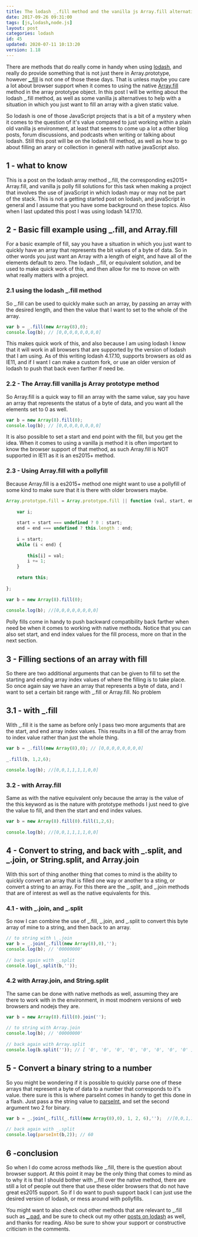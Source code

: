 ```yaml
---
title: The lodash _.fill method and the vanilla js Array.fill alternative
date: 2017-09-26 09:31:00
tags: [js,lodash,node.js]
layout: post
categories: lodash
id: 45
updated: 2020-07-11 10:13:20
version: 1.18
---
```


There are methods that do really come in handy when using [lodash](https://lodash.com/), and really do provide something that is not just there in Array.prototype, however [\_.fill](https://lodash.com/docs/4.17.10#fill) is not one of those these days. That is unless maybe you care a lot about browser support when it comes to using the native [Array.fill](https://developer.mozilla.org/en-US/docs/Web/JavaScript/Reference/Global_Objects/Array/fill) method in the array prototype object. In this post I will be writing about the lodash \_.fill method, as well as some vanilla js alternatives to help with a situation in which you just want to fill an array with a given static value.

So lodash is one of those JavaScript projects that is a bit of a mystery when it comes to the question of it's value compared to just working within a plain old vanilla js environment, at least that seems to come up a lot a other blog posts, forum discussions, and podcasts when writing or talking about lodash. Still this post will be on the lodash fill method, as well as how to go about filling an arary or collection in general with native javaScript also.


<!-- more -->

## 1 - what to know

This is a post on the lodash array method \_.fill, the corresponding es2015+ Array.fill, and vanilla js polly fill solutions for this task when making a project that involves the use of javaScript in which lodash may or may not be part of the stack. This is not a getting started post on lodash, and javaScript in general and I assume that you have some background on these topics. Also when I last updated this post I was using lodash 14.17.10.

## 2 - Basic fill example using \_.fill, and Array.fill

For a basic example of fill, say you have a situation in which you just want to quickly have an array that represents the bit values of a byte of data. So in other words you just want an Array with a length of eight, and have all of the elements default to zero. The lodash \_.fill, or equivalent solution, and be used to make quick work of this, and then allow for me to move on with what really matters with a project.

### 2.1 using the lodash _.fill method

So \_.fill can be used to quickly make such an array, by passing an array with the desired length, and then the value that I want to set to the whole of the array.

```js
var b = _.fill(new Array(8),0);
console.log(b); // [0,0,0,0,0,0,0,0]
```

This makes quick work of this, and also because I am using lodash I know that it will work in all browsers that are supported by the version of lodash that I am using. As of this writing lodash 4.17.10, supports browsers as old as IE11, and if I want I can make a custom fork, or use an older version of lodash to push that back even farther if need be.

### 2.2 - The Array.fill vanilla js Array prototype method

So Array.fill is a quick way to fill an array with the same value, say you have an array that represents the status of a byte of data, and you want all the elements set to 0 as well.

```js
var b = new Array(8).fill(0);
console.log(b); // [0,0,0,0,0,0,0,0]
```

It is also possible to set a start and end point with the fill, but you get the idea. When it comes to using a vanilla js method it is often important to know the browser support of that method, as such Array.fill is NOT supported in IE11 as it is an es2015+ method.

### 2.3 - Using Array.fill with a pollyfill

Because Array.fill is a es2015+ method one might want to use a pollyfill of some kind to make sure that it is there with older browsers maybe.

```js
Array.prototype.fill = Array.prototype.fill || function (val, start, end) {
 
    var i;
 
    start = start === undefined ? 0 : start;
    end = end === undefined ? this.length : end;
 
    i = start;
    while (i < end) {
 
        this[i] = val;
        i += 1;
    }
 
    return this;
 
};
 
var b = new Array(8).fill(0);
 
console.log(b); //[0,0,0,0,0,0,0,0]
```

Polly fills come in handy to push backward compatibility back farther when need be when it comes to working with native methods. Notice that you can also set start, and end index values for the fill process, more on that in the next section.

## 3 - Filling sections of an array with fill

So there are two additional arguments that can be given to fill to set the starting and ending array index values of where the filling is to take place. So once again say we have an array that represents a byte of data, and I want to set a certain bit range with \_.fill or Array.fill. No problem

## 3.1 - with \_.fill

With \_.fill it is the same as before only I pass two more arguments that are the start, and end array index values. This results in a fill of the array from to index value rather than just the whole thing.

```js
var b = _.fill(new Array(8),0); // [0,0,0,0,0,0,0,0]
 
_.fill(b, 1,2,6);
 
console.log(b); //[0,0,1,1,1,1,0,0]
```

### 3.2 - with Array.fill

Same as with the native equivalent only because the array is the value of the this keyword as is the nature with prototype methods I just need to give the value to fill, and then the start and end index values.

```js
var b = new Array(8).fill(0).fill(1,2,6);
 
console.log(b); //[0,0,1,1,1,1,0,0]
```

## 4 - Convert to string, and back with \_.split, and \_.join, or String.split, and Array.join

With this sort of thing another thing that comes to mind is the ability to quickly convert an array that is filled one way or another to a sting, or convert a string to an array. For this there are the \_.split, and \_.join methods that are of interest as well as the native equivalents for this.

### 4.1 - with \_.join, and \_.split

So now I can combine the use of \_.fill, \_.join, and \_.split to convert this byte array of mine to a string, and then back to an array.

```js
// to string with \_.join
var b = _.join(_.fill(new Array(8),0),'');
console.log(b); // '00000000'
 
// back again with _.split
console.log(_.split(b,''));
```

### 4.2 with Array.join, and String.split

The same can be done with native methods as well, assuming they are there to work with in the environment, in most modnern versions of web browsers and nodejs they are.

```js
var b = new Array(8).fill(0).join('');
 
// to string with Array.join
console.log(b); // '00000000'
 
// back again with Array.split
console.log(b.split('')); // [ '0', '0', '0', '0', '0', '0', '0', '0' ]
```

## 5 - Convert a binary string to a number

So you might be wondering if it is possible to quickly parse one of these arrays that represent a byte of data to a number that corresponds to it's value. there sure is this is where parseInt comes in handy to get this done in a flash. Just pass a the string value to [parseInt](https://developer.mozilla.org/en-US/docs/Web/JavaScript/Reference/Global_Objects/Array/fill), and set the second argument two 2 for binary.

```js
var b = _.join(_.fill(_.fill(new Array(8),0), 1, 2, 6),'');  //[0,0,1,1,1,1,0,0]
 
// back again with _.split
console.log(parseInt(b,2)); // 60
```

## 6 -conclusion

So when I do come across methods like \_.fill, there is the question about browser support. At this point it may be the only thing that comes to mind as to why it is that I should bother with \_.fill over the native method, there are still a lot of people out there that use these older browsers that do not have great es2015 support. So if I do want to push support back I can just use the desired version of lodash, or mess around with pollyfills.

You might want to also check out other methods that are relevant to \_.fill such as [\_.pad](/2018/08/03/lodash_padding/), and be sure to check out my other [posts on lodash](/categories/lodash/) as well, and thanks for reading. Also be sure to show your support or constructive criticism in the comments.